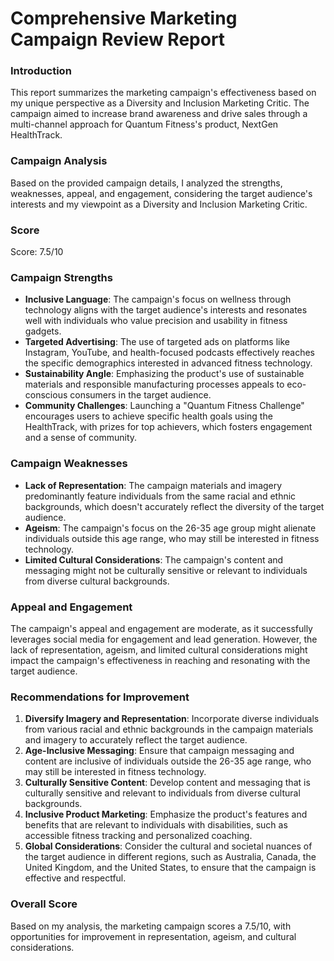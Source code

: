 # Comprehensive Marketing Campaign Review Report

### Introduction

This report summarizes the marketing campaign's effectiveness based on my unique perspective as a Diversity and Inclusion Marketing Critic. The campaign aimed to increase brand awareness and drive sales through a multi-channel approach for Quantum Fitness's product, NextGen HealthTrack.

### Campaign Analysis

Based on the provided campaign details, I analyzed the strengths, weaknesses, appeal, and engagement, considering the target audience's interests and my viewpoint as a Diversity and Inclusion Marketing Critic.

### Score
Score: 7.5/10

### Campaign Strengths

* **Inclusive Language**: The campaign's focus on wellness through technology aligns with the target audience's interests and resonates well with individuals who value precision and usability in fitness gadgets.
* **Targeted Advertising**: The use of targeted ads on platforms like Instagram, YouTube, and health-focused podcasts effectively reaches the specific demographics interested in advanced fitness technology.
* **Sustainability Angle**: Emphasizing the product's use of sustainable materials and responsible manufacturing processes appeals to eco-conscious consumers in the target audience.
* **Community Challenges**: Launching a "Quantum Fitness Challenge" encourages users to achieve specific health goals using the HealthTrack, with prizes for top achievers, which fosters engagement and a sense of community.

### Campaign Weaknesses

* **Lack of Representation**: The campaign materials and imagery predominantly feature individuals from the same racial and ethnic backgrounds, which doesn't accurately reflect the diversity of the target audience.
* **Ageism**: The campaign's focus on the 26-35 age group might alienate individuals outside this age range, who may still be interested in fitness technology.
* **Limited Cultural Considerations**: The campaign's content and messaging might not be culturally sensitive or relevant to individuals from diverse cultural backgrounds.

### Appeal and Engagement

The campaign's appeal and engagement are moderate, as it successfully leverages social media for engagement and lead generation. However, the lack of representation, ageism, and limited cultural considerations might impact the campaign's effectiveness in reaching and resonating with the target audience.

### Recommendations for Improvement

1.  **Diversify Imagery and Representation**: Incorporate diverse individuals from various racial and ethnic backgrounds in the campaign materials and imagery to accurately reflect the target audience.
2.  **Age-Inclusive Messaging**: Ensure that campaign messaging and content are inclusive of individuals outside the 26-35 age range, who may still be interested in fitness technology.
3.  **Culturally Sensitive Content**: Develop content and messaging that is culturally sensitive and relevant to individuals from diverse cultural backgrounds.
4.  **Inclusive Product Marketing**: Emphasize the product's features and benefits that are relevant to individuals with disabilities, such as accessible fitness tracking and personalized coaching.
5.  **Global Considerations**: Consider the cultural and societal nuances of the target audience in different regions, such as Australia, Canada, the United Kingdom, and the United States, to ensure that the campaign is effective and respectful.

### Overall Score

Based on my analysis, the marketing campaign scores a 7.5/10, with opportunities for improvement in representation, ageism, and cultural considerations.